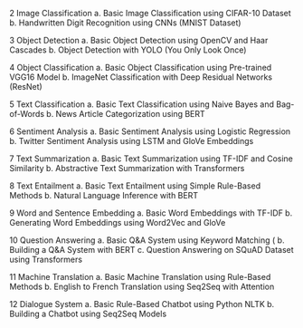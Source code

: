 2 Image Classification
a. Basic Image Classification using CIFAR-10
Dataset 
b. Handwritten Digit Recognition using CNNs
(MNIST Dataset)

3 Object Detection
a. Basic Object Detection using OpenCV and Haar
Cascades 
b. Object Detection with YOLO (You Only Look
Once)

4 Object Classification
a. Basic Object Classification using Pre-trained
VGG16 Model 
b. ImageNet Classification with Deep Residual
Networks (ResNet)

5 Text Classification
a. Basic Text Classification using Naive Bayes and
Bag-of-Words 
b. News Article Categorization using BERT

6 Sentiment Analysis
a. Basic Sentiment Analysis using Logistic
Regression 
b. Twitter Sentiment Analysis using LSTM and
GloVe Embeddings 

7 Text Summarization
a. Basic Text Summarization using TF-IDF and
Cosine Similarity 
b. Abstractive Text Summarization with
Transformers 

8 Text Entailment
a. Basic Text Entailment using Simple Rule-Based
Methods 
b. Natural Language Inference with BERT

9 Word and Sentence Embedding
a. Basic Word Embeddings with TF-IDF 
b. Generating Word Embeddings using Word2Vec
and GloVe

10 Question Answering
a. Basic Q&A System using Keyword Matching (
b. Building a Q&A System with BERT 
c. Question Answering on SQuAD Dataset using
Transformers 

11 Machine Translation
a. Basic Machine Translation using Rule-Based
Methods 
b. English to French Translation using Seq2Seq
with Attention

12 Dialogue System
a. Basic Rule-Based Chatbot using Python NLTK 
b. Building a Chatbot using Seq2Seq Models
